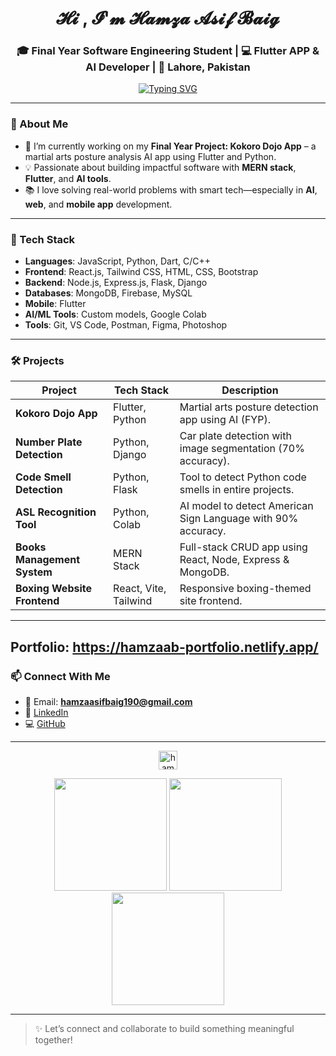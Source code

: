 <h1 align="center"> 
 𝓗𝓲 , 𝓘'𝓶 𝓗𝓪𝓶𝔃𝓪 𝓐𝓼𝓲𝓯 𝓑𝓪𝓲𝓰 
</h1>

<h3 align="center">🎓 Final Year Software Engineering Student | 💻 Flutter APP & AI Developer | 📍 Lahore, Pakistan</h3>

<div align="center">
  <a href="https://git.io/typing-svg">
    <img src="https://readme-typing-svg.demolab.com?font=JetBrains+Mono&weight=500&size=30&duration=4000&pause=500&color=7D5EA9&center=true&vCenter=true&random=false&width=700&height=85&lines=Welcome+to+Hamza's+GitHub!;MERN+Stack+%7C+Flutter+%7C+AI+Developer;Let's+Build+Something+Awesome!" alt="Typing SVG" />
  </a>
</div>

---

### 📌 About Me

- 🔭 I’m currently working on my **Final Year Project: Kokoro Dojo App** – a martial arts posture analysis AI app using Flutter and Python.
- 💡 Passionate about building impactful software with **MERN stack**, **Flutter**, and **AI tools**.
- 📚 I love solving real-world problems with smart tech—especially in **AI**, **web**, and **mobile app** development.

---

### 🧠 Tech Stack

- **Languages**: JavaScript, Python, Dart, C/C++
- **Frontend**: React.js, Tailwind CSS, HTML, CSS, Bootstrap
- **Backend**: Node.js, Express.js, Flask, Django
- **Databases**: MongoDB, Firebase, MySQL
- **Mobile**: Flutter
- **AI/ML Tools**: Custom models, Google Colab
- **Tools**: Git, VS Code, Postman, Figma, Photoshop

---

### 🛠️ Projects

| Project | Tech Stack | Description |
|--------|-------------|-------------|
| **Kokoro Dojo App** | Flutter, Python | Martial arts posture detection app using AI (FYP). |
| **Number Plate Detection** | Python, Django | Car plate detection with image segmentation (70% accuracy). |
| **Code Smell Detection** | Python, Flask | Tool to detect Python code smells in entire projects. |
| **ASL Recognition Tool** | Python, Colab | AI model to detect American Sign Language with 90% accuracy. |
| **Books Management System** | MERN Stack | Full-stack CRUD app using React, Node, Express & MongoDB. |
| **Boxing Website Frontend** | React, Vite, Tailwind | Responsive boxing-themed site frontend. |

---

###
Portfolio: https://hamzaab-portfolio.netlify.app/
---
### 📫 Connect With Me

- 📧 Email: **hamzaasifbaig190@gmail.com**
- 🔗 [LinkedIn](https://www.linkedin.com/in/hamza-asif-baig-a23512276)
- 💻 [GitHub](https://github.com/hamza-asif22)

---

<p align="center"> 
 <img src="https://komarev.com/ghpvc/?username=hamza-asif22&label=Profile%20views&color=0e75b6&style=flat" height="30" alt="hamza-asif22" />
</p>

<div align="center">
  <img height="180em" src="https://github-readme-stats.vercel.app/api?username=hamza-asif22&show_icons=true&theme=neon&hide_border=false" />
  <img height="180em" src="https://github-readme-stats.vercel.app/api/top-langs/?username=hamza-asif22&layout=compact&theme=neon&hide_border=false" />
  <img height="180em" src="https://streak-stats.demolab.com?user=hamza-asif22&theme=neon&hide_border=false&border_radius=10" />
</div>

---

> ✨ Let’s connect and collaborate to build something meaningful together!

